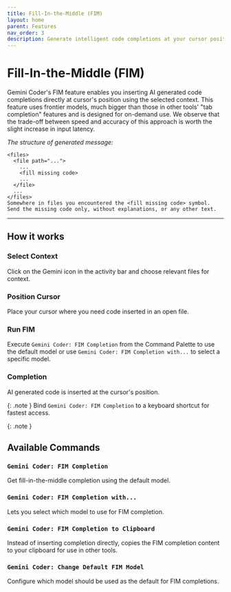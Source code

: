 ```yaml
---
title: Fill-In-the-Middle (FIM)
layout: home
parent: Features
nav_order: 3
description: Generate intelligent code completions at your cursor position using Gemini Coder's Fill-In-the-Middle (FIM) feature
---
```


# Fill-In-the-Middle (FIM)

Gemini Coder's FIM feature enables you inserting AI generated code completions directly at cursor's position using the selected context. This feature uses frontier models, much bigger than those in other tools' "tab completion" features and is designed for on-demand use. We observe that the trade-off between speed and accuracy of this approach is worth the slight increase in input latency.

*The structure of generated message:*

```
<files>
  <file path="...">
    ...
    <fill missing code>
    ...
  </file>
  ...
</files>
Somewhere in files you encountered the <fill missing code> symbol. Send the missing code only, without explanations, or any other text.
```

---

## How it works

### Select Context

Click on the Gemini icon in the activity bar and choose relevant files for context.

### Position Cursor

Place your cursor where you need code inserted in an open file.

### Run FIM

Execute `Gemini Coder: FIM Completion` from the Command Palette to use the default model or use `Gemini Coder: FIM Completion with...` to select a specific model.

### Completion

AI generated code is inserted at the cursor's position.

{: .note }
Bind `Gemini Coder: FIM Completion` to a keyboard shortcut for fastest access.

{: .note }

## Available Commands

### `Gemini Coder: FIM Completion`

Get fill-in-the-middle completion using the default model.

### `Gemini Coder: FIM Completion with...`

Lets you select which model to use for FIM completion.

### `Gemini Coder: FIM Completion to Clipboard`

Instead of inserting completion directly, copies the FIM completion content to your clipboard for use in other tools.

### `Gemini Coder: Change Default FIM Model`

Configure which model should be used as the default for FIM completions.
